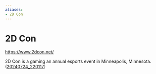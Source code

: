 ```yaml
---
aliases:
- 2D Con
---
```


# 2D Con

https://www.2dcon.net/

2D Con is a gaming an annual esports event in Minneapolis, Minnesota. ([20240724_220117](../entries/20240724_220117.md))
